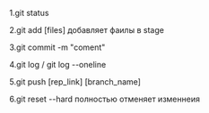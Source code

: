 1.git status

2.git add [files] добавляет фаилы в stage

3.git commit -m "coment"

4.git log / git log --oneline

5.git push [rep_link] [branch_name]

6.git reset --hard полностью отменяет изменнеия